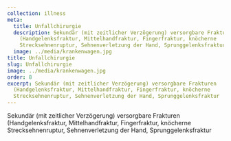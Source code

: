 ```yaml
---
collection: illness
meta:
  title: Unfallchirurgie
  description: Sekundär (mit zeitlicher Verzögerung) versorgbare Frakturen
    (Handgelenksfraktur, Mittelhandfraktur, Fingerfraktur, knöcherne
    Strecksehnenruptur, Sehnenverletzung der Hand, Sprunggelenksfraktur
  image: ../media/krankenwagen.jpg
title: Unfallchirurgie
slug: Unfallchirurgie
image: ../media/krankenwagen.jpg
order: 8
excerpt: Sekundär (mit zeitlicher Verzögerung) versorgbare Frakturen
  (Handgelenksfraktur, Mittelhandfraktur, Fingerfraktur, knöcherne
  Strecksehnenruptur, Sehnenverletzung der Hand, Sprunggelenksfraktur
---
```

Sekundär (mit zeitlicher Verzögerung) versorgbare Frakturen (Handgelenksfraktur, Mittelhandfraktur, Fingerfraktur, knöcherne Strecksehnenruptur, Sehnenverletzung der Hand, Sprunggelenksfraktur